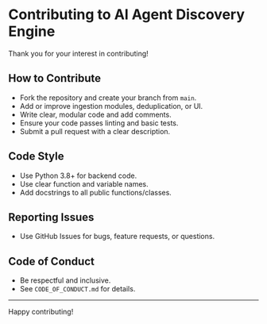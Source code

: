 # Contributing to AI Agent Discovery Engine

Thank you for your interest in contributing!

## How to Contribute
- Fork the repository and create your branch from `main`.
- Add or improve ingestion modules, deduplication, or UI.
- Write clear, modular code and add comments.
- Ensure your code passes linting and basic tests.
- Submit a pull request with a clear description.

## Code Style
- Use Python 3.8+ for backend code.
- Use clear function and variable names.
- Add docstrings to all public functions/classes.

## Reporting Issues
- Use GitHub Issues for bugs, feature requests, or questions.

## Code of Conduct
- Be respectful and inclusive.
- See `CODE_OF_CONDUCT.md` for details.

---

Happy contributing!
